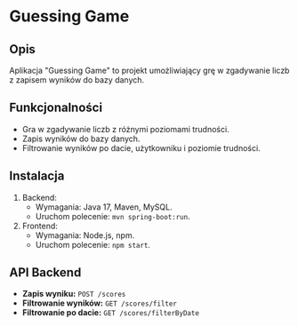 # Guessing Game

## Opis
Aplikacja "Guessing Game" to projekt umożliwiający grę w zgadywanie liczb z zapisem wyników do bazy danych.

## Funkcjonalności
- Gra w zgadywanie liczb z różnymi poziomami trudności.
- Zapis wyników do bazy danych.
- Filtrowanie wyników po dacie, użytkowniku i poziomie trudności.

## Instalacja
1. Backend:
   - Wymagania: Java 17, Maven, MySQL.
   - Uruchom polecenie: `mvn spring-boot:run`.
2. Frontend:
   - Wymagania: Node.js, npm.
   - Uruchom polecenie: `npm start`.

## API Backend
- **Zapis wyniku:** `POST /scores`
- **Filtrowanie wyników:** `GET /scores/filter`
- **Filtrowanie po dacie:** `GET /scores/filterByDate`


